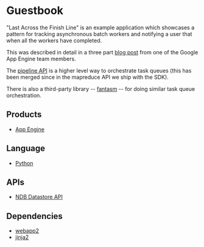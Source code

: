 # Guestbook

"Last Across the Finish Line" is an example application which showcases a
pattern for tracking asynchronous batch workers and notifying a user that
when all the workers have completed.

This was described in detail in a three part [blog post][1] from one of the
Google App Engine team members.

The [pipeline API][2] is a higher level way to orchestrate task queues (this
has been merged since in the mapreduce API we ship with the SDK).

There is also a third-party library -- [fantasm][3] -- for doing similar
task queue orchestration.

## Products
- [App Engine][4]

## Language
- [Python][5]

## APIs
- [NDB Datastore API][6]

## Dependencies
- [webapp2][7]
- [jinja2][8]


[1]: http://blog.bossylobster.com/2012/08/last-to-cross-finish-line-part-one.html
[2]: http://code.google.com/p/appengine-pipeline/
[3]: http://code.google.com/p/fantasm/
[4]: https://developers.google.com
[5]: https://python.org
[6]: https://developers.google.com/appengine/docs/python/ndb/
[7]: http://webapp-improved.appspot.com/
[8]: http://jinja.pocoo.org/docs/
